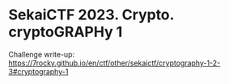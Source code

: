 # SekaiCTF 2023. Crypto. cryptoGRAPHy 1

Challenge write-up: https://7rocky.github.io/en/ctf/other/sekaictf/cryptography-1-2-3#cryptography-1
